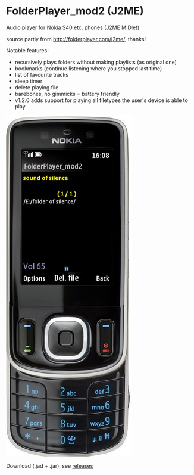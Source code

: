 # FolderPlayer_mod2 (J2ME)
Audio player for Nokia S40 etc. phones (J2ME MIDlet)

source partly from http://folderplayer.com/j2me/, thanks!

Notable features: 
- recursively plays folders without making playlists (as original one) 
- bookmarks (continue listening where you stopped last time)
- list of favourite tracks
- sleep timer
- delete playing file
- barebones, no gimmicks = battery friendly  
- v1.2.0 adds support for playing all filetypes the user's device is able to play

<img src="https://github.com/nofishonfriday/FolderPlayer_mod/blob/master/FP_mod2.jpg" alt="hi" class="inline"/>

Download (.jad + .jar):
see [releases](https://github.com/nofishonfriday/FolderPlayer_mod-J2ME-/releases)
